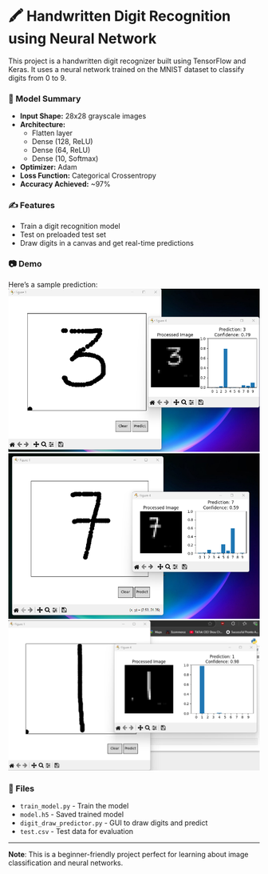 # 🖍️ Handwritten Digit Recognition using Neural Network

This project is a handwritten digit recognizer built using TensorFlow and Keras. It uses a neural network trained on the MNIST dataset to classify digits from 0 to 9.

### 🧠 Model Summary
- **Input Shape:** 28x28 grayscale images
- **Architecture:** 
  - Flatten layer
  - Dense (128, ReLU)
  - Dense (64, ReLU)
  - Dense (10, Softmax)
- **Optimizer:** Adam  
- **Loss Function:** Categorical Crossentropy  
- **Accuracy Achieved:** ~97%

### ✍️ Features
- Train a digit recognition model
- Test on preloaded test set
- Draw digits in a canvas and get real-time predictions

### 📷 Demo
Here’s a sample prediction:
![Predicted digit](image.png)
![Predicted digit](image-1.png)
![Predicted digit](image-2.png)

### 📂 Files
- `train_model.py` - Train the model
- `model.h5` - Saved trained model
- `digit_draw_predictor.py` - GUI to draw digits and predict
- `test.csv` - Test data for evaluation

---

**Note**: This is a beginner-friendly project perfect for learning about image classification and neural networks.
